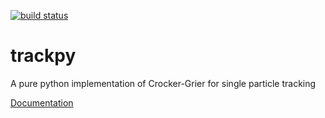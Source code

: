 [![build status](https://travis-ci.org/tacaswell/trackpy.png)](https://travis-ci.org/tacaswell/trackpy)



trackpy
=======

A pure python implementation of Crocker-Grier for single particle tracking

[Documentation](http://tacaswell.github.com/trackpy/)